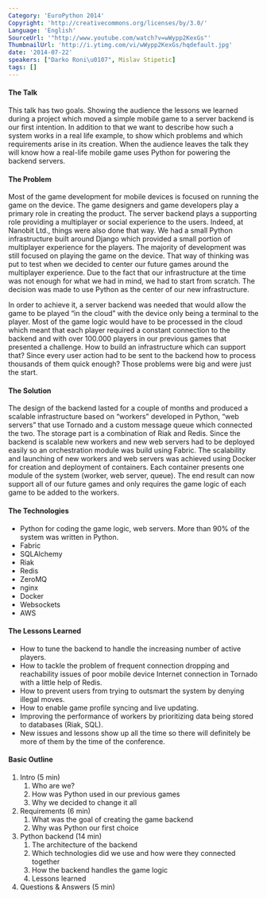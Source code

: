 ```yaml
---
Category: 'EuroPython 2014'
Copyright: 'http://creativecommons.org/licenses/by/3.0/'
Language: 'English'
SourceUrl: '"http://www.youtube.com/watch?v=wWypp2KexGs"'
ThumbnailUrl: 'http://i.ytimg.com/vi/wWypp2KexGs/hqdefault.jpg'
date: '2014-07-22'
speakers: ["Darko Roni\u0107", Mislav Stipetic]
tags: []
---
```

#### The Talk

This talk has two goals. Showing the audience the lessons we learned during a project which moved a simple mobile game to a server backend is our first intention. In addition to that we want to describe how such a system works in a real life example, to show which problems and which requirements arise in its creation. When the audience leaves the talk they will know how a real-life mobile game uses Python for powering the backend servers.

 
#### The Problem

Most of the game development for mobile devices is focused on running the game on the device. The game designers and game developers play a primary role in creating the product. The server backend plays a supporting role providing a multiplayer or social experience to the users. Indeed, at Nanobit Ltd., things were also done that way. We had a small Python infrastructure built around Django which provided a small portion of multiplayer experience for the players. The majority of development was still focused on playing the game on the device. That way of thinking was put to test when we decided to center our future games around the multiplayer experience. Due to the fact that our infrastructure at the time was not enough for what we had in mind, we had to start from scratch. The decision was made to use Python as the center of our new infrastructure.

In order to achieve it, a server backend was needed that would allow the game to be played “in the cloud” with the device only being a terminal to the player. Most of the game logic would have to be processed in the cloud which meant that each player required a constant connection to the backend and with over 100.000 players in our previous games that presented a challenge. How to build an infrastructure which can support that? Since every user action had to be sent to the backend how to process thousands of them quick enough? Those problems were big and were just the start.


#### The Solution

The design of the backend lasted for a couple of months and produced a scalable infrastructure based on “workers” developed in Python, “web servers” that use Tornado and a custom message queue which connected the two. The storage part is a combination of Riak and Redis. Since the backend is scalable new workers and new web servers had to be deployed easily so an orchestration module was build using Fabric. The scalability and launching of new workers and web servers was achieved using Docker for creation and deployment of containers. Each container presents one module of the system (worker, web server, queue). The end result can now support all of our future games and only requires the game logic of each game to be added to the workers.


#### The Technologies

* Python for coding the game logic, web servers. More than 90% of the system was written in Python.
* Fabric
* SQLAlchemy
* Riak
* Redis
* ZeroMQ
* nginx
* Docker
* Websockets
* AWS


#### The Lessons Learned

* How to tune the backend to handle the increasing number of active players.
* How to tackle the problem of frequent connection dropping and reachability issues of poor mobile device Internet connection in Tornado with a little help of Redis.
* How to prevent users from trying to outsmart the system by denying illegal moves.
* How to enable game profile syncing and live updating.
* Improving the performance of workers by prioritizing data being stored to databases (Riak, SQL).
* New issues and lessons show up all the time so there will definitely be more of them by the time of the conference.


#### Basic Outline

1. Intro (5 min)
    1. Who are we?
    2. How was Python used in our previous games
    3. Why we decided to change it all
2. Requirements (6 min)
    1. What was the goal of creating the game backend
    2. Why was Python our first choice
3. Python backend (14 min)
    1. The architecture of the backend
    2. Which technologies did we use and how were they connected together
    3. How the backend handles the game logic
    4. Lessons learned
4. Questions & Answers (5 min)